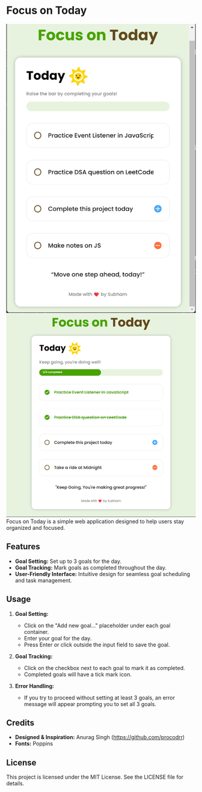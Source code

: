# Focus on Today
![Focus on Today Screenshot](./-copy.png)
![Focus on Today Screenshot](./-copy2.png)
Focus on Today is a simple web application designed to help users stay organized and focused.

## Features

- **Goal Setting:** Set up to 3 goals for the day.
- **Goal Tracking:** Mark goals as completed throughout the day.
- **User-Friendly Interface:** Intuitive design for seamless goal scheduling and task management.

## Usage

1. **Goal Setting:**
   - Click on the "Add new goal..." placeholder under each goal container.
   - Enter your goal for the day.
   - Press Enter or click outside the input field to save the goal.

2. **Goal Tracking:**
   - Click on the checkbox next to each goal to mark it as completed.
   - Completed goals will have a tick mark icon.

3. **Error Handling:**
   - If you try to proceed without setting at least 3 goals, an error message will appear prompting you to set all 3 goals.


## Credits

- **Designed & Inspiration:** Anurag Singh (https://github.com/procodrr)
- **Fonts:** Poppins

## License

This project is licensed under the MIT License. See the LICENSE file for details.

